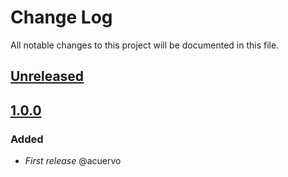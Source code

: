 # Change Log
All notable changes to this project will be documented in this file.

## [Unreleased](https://github.com/idealista/elasticsearch_role/tree/develop)

## [1.0.0](https://github.com/idealista/elasticsearch_role/tree/1.0.0)
### Added
- *First release* @acuervo